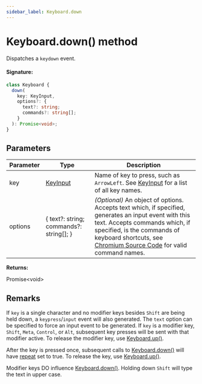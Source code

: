 ```yaml
---
sidebar_label: Keyboard.down
---
```


# Keyboard.down() method

Dispatches a `keydown` event.

#### Signature:

```typescript
class Keyboard {
  down(
    key: KeyInput,
    options?: {
      text?: string;
      commands?: string[];
    }
  ): Promise<void>;
}
```

## Parameters

| Parameter | Type                                      | Description                                                                                                                                                                                                                                                                                                                                                                      |
| --------- | ----------------------------------------- | -------------------------------------------------------------------------------------------------------------------------------------------------------------------------------------------------------------------------------------------------------------------------------------------------------------------------------------------------------------------------------- |
| key       | [KeyInput](./puppeteer.keyinput.md)       | Name of key to press, such as <code>ArrowLeft</code>. See [KeyInput](./puppeteer.keyinput.md) for a list of all key names.                                                                                                                                                                                                                                                       |
| options   | { text?: string; commands?: string\[\]; } | _(Optional)_ An object of options. Accepts text which, if specified, generates an input event with this text. Accepts commands which, if specified, is the commands of keyboard shortcuts, see [Chromium Source Code](https://source.chromium.org/chromium/chromium/src/+/main:third_party/blink/renderer/core/editing/commands/editor_command_names.h) for valid command names. |

**Returns:**

Promise&lt;void&gt;

## Remarks

If `key` is a single character and no modifier keys besides `Shift` are being held down, a `keypress`/`input` event will also generated. The `text` option can be specified to force an input event to be generated. If `key` is a modifier key, `Shift`, `Meta`, `Control`, or `Alt`, subsequent key presses will be sent with that modifier active. To release the modifier key, use [Keyboard.up()](./puppeteer.keyboard.up.md).

After the key is pressed once, subsequent calls to [Keyboard.down()](./puppeteer.keyboard.down.md) will have [repeat](https://developer.mozilla.org/en-US/docs/Web/API/KeyboardEvent/repeat) set to true. To release the key, use [Keyboard.up()](./puppeteer.keyboard.up.md).

Modifier keys DO influence [Keyboard.down()](./puppeteer.keyboard.down.md). Holding down `Shift` will type the text in upper case.
